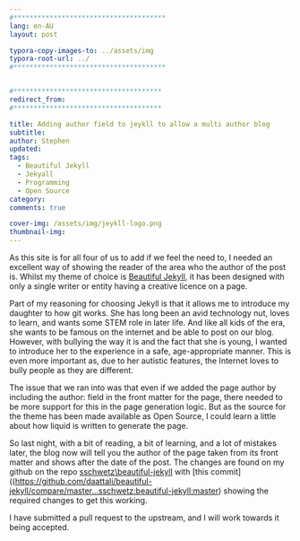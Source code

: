 ```yaml
---
#**************************************
lang: en-AU
layout: post

typora-copy-images-to: ../assets/img
typora-root-url: ../
#**************************************


#*************************************
redirect_from:
#*************************************

title: Adding author field to jeykll to allow a multi author blog
subtitle: 
author: Stephen
updated:
tags:
  - Beautiful Jekyll
  - Jekyall
  - Programming
  - Open Source
category: 
comments: true

cover-img: /assets/img/jeykll-logo.png
thumbnail-img:
---
```


As this site is for all four of us to add if we feel the need to, I needed an excellent way of showing the reader of the area who the author of the post is. Whilst my theme of choice is [Beautiful Jekyll,](https://beautifuljekyll.com) it has been designed with only a single writer or entity having a creative licence on a page.

Part of my reasoning for choosing Jekyll is that it allows me to introduce my daughter to how git works. She has long been an avid technology nut, loves to learn, and wants some STEM role in later life. And like all kids of the era, she wants to be famous on the internet and be able to post on our blog. However, with bullying the way it is and the fact that she is young, I wanted to introduce her to the experience in a safe, age-appropriate manner. This is even more important as, due to her autistic features, the Internet loves to bully people as they are different.

The issue that we ran into was that even if we added the page author by including the author:  field in the front matter for the page, there needed to be more support for this in the page generation logic. But as the source for the theme has been made available as Open Source, I could learn a little about how liquid is written to generate the page.

So last night, with a bit of reading, a bit of learning, and a lot of mistakes later, the blog now will tell you the author of the page taken from its front matter and shows after the date of the post. The changes are found on my github on the repo [sschwetz\beautiful-jekyll](https://github.com/sschwetz/beautiful-jekyll) with [this commit]((https://github.com/daattali/beautiful-jekyll/compare/master...sschwetz:beautiful-jekyll:master) showing the required changes to get this working.

I have submitted a pull request to the upstream, and I will work towards it being accepted.
